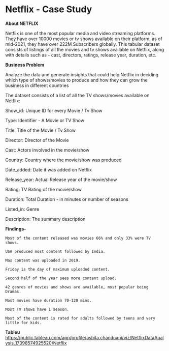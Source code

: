 # Netflix - Case Study
 
**About NETFLIX**

Netflix is one of the most popular media and video streaming platforms. They have over 10000 movies or tv shows available on their platform, as of mid-2021, they have over 222M Subscribers globally. This tabular dataset consists of listings of all the movies and tv shows available on Netflix, along with details such as - cast, directors, ratings, release year, duration, etc.

**Business Problem**

Analyze the data and generate insights that could help Netflix in deciding which type of shows/movies to produce and how they can grow the business in different countries

The dataset consists of a list of all the TV shows/movies available on Netflix:

Show_id: Unique ID for every Movie / Tv Show

Type: Identifier - A Movie or TV Show

Title: Title of the Movie / Tv Show

Director: Director of the Movie

Cast: Actors involved in the movie/show

Country: Country where the movie/show was produced

Date_added: Date it was added on Netflix

Release_year: Actual Release year of the movie/show

Rating: TV Rating of the movie/show

Duration: Total Duration - in minutes or number of seasons

Listed_in: Genre

Description: The summary description


**Findings-**

    Most of the content released was movies 66% and only 33% were TV shows.

    USA produced most content followed by India.

    Max content was uploaded in 2019.

    Friday is the day of maximum uploaded content.

    Second half of the year sees more content upload.

    42 genres of movies and shows are available, most popular being Dramas.

    Most movies have duration 70-120 mins.

    Most TV shows have 1 season.

    Most of the content is rated for adults followed by teens and very little for kids.


**Tableu**
https://public.tableau.com/app/profile/ashita.chandnani/viz/NetflixDataAnalysis_17398574925520/Netflix

